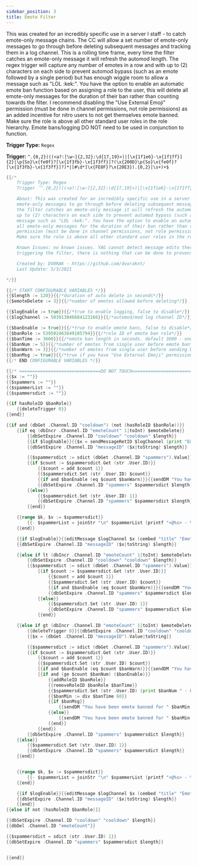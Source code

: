 ```yaml
---
sidebar_position: 3
title: Emote Filter
---
```


This was created for an incredibly specific use in a server I staff - to catch emote-only message chains. The CC will allow a set number of emote-only messages to go through before deleting subsequent messages and tracking them in a log channel. This is a rolling time frame, every time the filter catches an emote-only message it will refresh the automod length. The regex trigger will capture any number of emotes in a row and with up to (2) characters on each side to prevent automod bypass (such as an emote followed by a single period) but has enough wiggle room to allow a message such as "LOL :kek:". You have the option to enable an automatic emote ban function based on assigning a role to the user, this will delete all emote-only messages for the duration of their ban rather than counting towards the filter. I recommend disabling the "Use External Emoji" permission (must be done in channel permissions, not role permissions) as an added incentive for nitro users to not get themselves emote banned. Make sure the role is above all other standard user roles in the role hierarchy. Emote bans/logging DO NOT need to be used in conjunction to function.

**Trigger Type:** `Regex`

**Trigger:** `^.{0,2}(((<a?:[\w~]{2,32}:\d{17,19}>)|[\x{1f1e6}-\x{1f1ff}]{2}|\p{So}\x{fe0f}?[\x{1f3fb}-\x{1f3ff}]?(\x{200D}\p{So}\x{fe0f}?[\x{1f3fb}-\x{1f3ff}]?)*|[#\d*]\x{FE0F}?\x{20E3}).{0,2}|\s+)+$`

```go
{{/*
	Trigger Type: Regex
	Trigger `^.{0,2}(((<a?:[\w~]{2,32}:\d{17,19}>)|[\x{1f1e6}-\x{1f1ff}]{2}|\p{So}\x{fe0f}?[\x{1f3fb}-\x{1f3ff}]?(\x{200D}\p{So}\x{fe0f}?[\x{1f3fb}-\x{1f3ff}]?)*|[#\d*]\x{FE0F}?\x{20E3}).{0,2}|\s+)+$`

	About: This was created for an incredibly specific use in a server I staff - to catch emote-only message chains. The CC will allow a set number of 
	emote-only messages to go through before deleting subsequent messages and tracking them in a log channel. This is a rolling time frame, every time 
	the filter catches an emote-only message it will refresh the automod length. The regex trigger will capture any number of emotes in a row and with 
	up to (2) characters on each side to prevent automod bypass (such as an emote followed by a single period) but has enough wiggle room to allow a 
	message such as "LOL :kek:". You have the option to enable an automatic emote ban function based on assigning a role to the user, this will delete 
	all emote-only messages for the duration of their ban rather than counting towards the filter. I recommend disabling the "Use External Emoji" 
	permission (must be done in channel permissions, not role permissions) as an added incentive for nitro users to not get themselves emote banned. 
	Make sure the role is above all other standard user roles in the role hierarchy. Emote bans/logging DO NOT need to be used in conjunction to function.

	Known Issues: no known issues. YAG cannot detect message edits therefore users are able to send messages and then edit them to single emotes without 
	triggering the filter, there is nothing that can be done to prevent this so it is not an issue with the command. 

	Created by: DV0RAK - https://github.com/dvoraknt/
	Last Update: 5/3/2021

*/}}

{{/* START CONFIGURABLE VARIABLES */}}
{{$length := 120}}{{/*duration of auto delete in seconds*/}}
{{$emoteDelete := 3}}{{/*number of emotes allowed before deleting*/}}

{{$logEnable := true}}{{/*true to enable logging, false to disable*/}}
{{$logChannel := 503913846684123166}}{{/*automod/mod log channel ID*/}}

{{$banEnable := true}}{{/*true to enable emote bans, false to disable*/}}
{{$banRole := 539502463649185794}}{{/*role ID of emote ban role*/}}
{{$banTime := 3600}}{{/*emote ban length in seconds. default 3600 - one hour*/}}
{{$banNum := 5}}{{/*number of emotes from single user before emote ban*/}}
{{$banWarn := 3}}{{/*number of emotes from single user before sending DM warning. must be higher than one, zero to disable*/}}
{{$banMsg := true}}{{/*true if you have "Use External Emoji" permission disabled in channels, false if you have not disabled it. Only affects the DM sent to users.*/}}
{{/* END CONFIGURABLE VARIABLES */}}

{{/* ===============================DO NOT TOUCH=============================== */}}
{{$x := ""}}
{{$spammers := ""}}
{{$spammerList := ""}}
{{$spammersdict := ""}}

{{if hasRoleID $banRole}}
	{{deleteTrigger 0}}
{{end}}

{{if and (dbGet .Channel.ID "cooldown") (not (hasRoleID $banRole))}}
	{{if eq (dbIncr .Channel.ID "emoteCount" 1|toInt) $emoteDelete}}
		{{dbSetExpire .Channel.ID "cooldown" "cooldown" $length}}
		{{if $logEnable}}{{$x = sendMessageRetID $logChannel (print "Emote filter triggered in <#" .Channel.ID ">")}}{{end}}
		{{dbSetExpire .Channel.ID "messageID" ($x|toString) $length}}

		{{$spammersdict := sdict (dbGet .Channel.ID "spammers").Value}}
		{{if $count := $spammersdict.Get (str .User.ID)}}
			{{$count = add $count 1}}
			{{$spammersdict.Set (str .User.ID) $count}}
			{{if and $banEnable (eq $count $banWarn)}}{{sendDM "You have sent (" $banWarn ") emote only messages in a short time period, if you continue sending these messages you will have your permissions revoked. To keep channels conversation focused please limit single emote uses to reactions or incorporated into other messages."}}{{end}}
			{{dbSetExpire .Channel.ID "spammers" $spammersdict $length}}
		{{else}}
			{{$spammersdict.Set (str .User.ID) 1}}
			{{dbSetExpire .Channel.ID "spammers" $spammersdict $length}}
		{{end}}

	{{range $k, $v := $spammersdict}}
		{{- $spammerList = joinStr "\n" $spammerList (printf "<@%s> - %s" $k (str $v)) -}}
	{{end}}

	{{if $logEnable}}{{editMessage $logChannel $x (cembed "title" "Emotes Filtered" "description" $spammerList)}}{{end}}
	{{dbSetExpire .Channel.ID "messageID" ($x|toString) $length}}

	{{else if lt (dbIncr .Channel.ID "emoteCount" 1|toInt) $emoteDelete}}
		{{dbSetExpire .Channel.ID "cooldown" "cooldown" $length}}
		{{$spammersdict := sdict (dbGet .Channel.ID "spammers").Value}}
			{{if $count := $spammersdict.Get (str .User.ID)}}
				{{$count = add $count 1}}
				{{$spammersdict.Set (str .User.ID) $count}}
				{{if and $banEnable (eq $count $banWarn)}}{{sendDM "You have sent (" $banWarn ") emote only messages in a short time period, if you continue sending these messages you will have your permissions revoked. To keep channels conversation focused please limit single emote uses to reactions or incorporated into other messages."}}{{end}}
				{{dbSetExpire .Channel.ID "spammers" $spammersdict $length}}
			{{else}}
				{{$spammersdict.Set (str .User.ID) 1}}
				{{dbSetExpire .Channel.ID "spammers" $spammersdict $length}}
			{{end}}

	{{else if gt (dbIncr .Channel.ID "emoteCount" 1|toInt) $emoteDelete}}
		{{deleteTrigger 0}}{{dbSetExpire .Channel.ID "cooldown" "cooldown" $length}}
		{{$x = (dbGet .Channel.ID "messageID").Value|toString}}

		{{$spammersdict := sdict (dbGet .Channel.ID "spammers").Value}}
		{{if $count := $spammersdict.Get (str .User.ID)}}
			{{$count = add $count 1}}
			{{$spammersdict.Set (str .User.ID) $count}}
			{{if and $banEnable (eq $count $banWarn)}}{{sendDM "You have sent (" $banWarn ") emote only messages in a short time period, if you continue sending these messages you will have your permissions revoked. To keep channels conversation focused please limit single emote uses to reactions or incorporated into other messages."}}{{end}}
			{{if and (ge $count $banNum) ($banEnable)}}
				{{addRoleID $banRole}}
				{{removeRoleID $banRole $banTime}}
				{{$spammersdict.Set (str .User.ID) (print $banNum " - User has been emote banned.")}}
				{{$banMin := div $banTime 60}}
				{{if $banMsg}}
					{{sendDM "You have been emote banned for " $banMin " minutes. You will not be able to use external emotes (if you are a nitro user) and will not be able to send emote-only messages during this time."}}
				{{else}}
					{{sendDM "You have been emote banned for " $banMin " minutes. You will not be able to send emote-only messages during this time."}}
				{{end}}
			{{end}}
		{{dbSetExpire .Channel.ID "spammers" $spammersdict $length}}
	{{else}}
		{{$spammersdict.Set (str .User.ID) 1}}
		{{dbSetExpire .Channel.ID "spammers" $spammersdict $length}}
	{{end}}


	{{range $k, $v := $spammersdict}}
		{{- $spammerList = joinStr "\n" $spammerList (printf "<@%s> - %s" $k (str $v)) -}}
	{{end}}

	{{if $logEnable}}{{editMessage $logChannel $x (cembed "title" "Emotes Filtered" "description" $spammerList)}}{{end}}
	{{dbSetExpire .Channel.ID "messageID" ($x|toString) $length}}
	{{end}}
{{else if not (hasRoleID $banRole)}}

{{dbSetExpire .Channel.ID "cooldown" "cooldown" $length}}
{{dbDel .Channel.ID "emoteCount"}}

{{$spammersdict = sdict (str .User.ID) 1}}
{{dbSetExpire .Channel.ID "spammers" $spammersdict $length}}


{{end}}
```